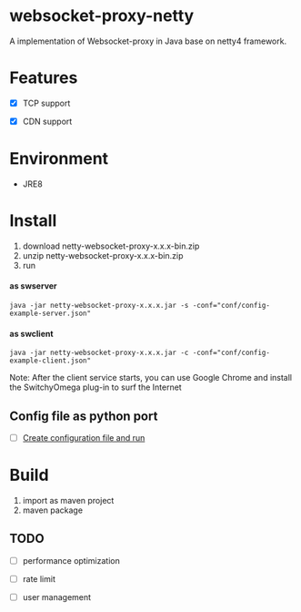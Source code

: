 # websocket-proxy-netty
A  implementation of Websocket-proxy in Java base on netty4 framework.

# Features

- [x] TCP support
- [x] CDN support


# Environment
* JRE8

# Install
1. download netty-websocket-proxy-x.x.x-bin.zip
2. unzip netty-websocket-proxy-x.x.x-bin.zip
3. run
#### as swserver
```
java -jar netty-websocket-proxy-x.x.x.jar -s -conf="conf/config-example-server.json"
```
#### as swclient
```
java -jar netty-websocket-proxy-x.x.x.jar -c -conf="conf/config-example-client.json"
```
  Note: After the client service starts, you can use Google Chrome and install the SwitchyOmega plug-in to surf the Internet
## Config file as python port
* [ ] [Create configuration file and run](none)

# Build
1. import as maven project
2. maven package

## TODO
* [ ] performance optimization
* [ ] rate limit
* [ ] user management

